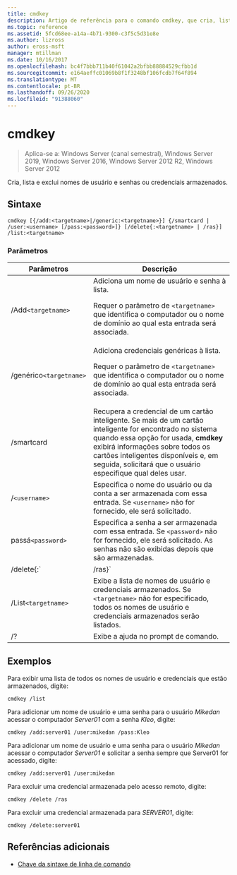 ```yaml
---
title: cmdkey
description: Artigo de referência para o comando cmdkey, que cria, lista e exclui nomes de usuário e senhas ou credenciais armazenadas.
ms.topic: reference
ms.assetid: 5fcd68ee-a14a-4b71-9300-c3f5c5d31e8e
ms.author: lizross
author: eross-msft
manager: mtillman
ms.date: 10/16/2017
ms.openlocfilehash: bc4f7bbb711b40f61042a2bfbb88884529cfbb1d
ms.sourcegitcommit: e164aeffc01069b8f1f3248bf106fcdb7f64f894
ms.translationtype: MT
ms.contentlocale: pt-BR
ms.lasthandoff: 09/26/2020
ms.locfileid: "91388060"
---
```

# <a name="cmdkey"></a>cmdkey

> Aplica-se a: Windows Server (canal semestral), Windows Server 2019, Windows Server 2016, Windows Server 2012 R2, Windows Server 2012

Cria, lista e exclui nomes de usuário e senhas ou credenciais armazenados.

## <a name="syntax"></a>Sintaxe

```
cmdkey [{/add:<targetname>|/generic:<targetname>}] {/smartcard | /user:<username> [/pass:<password>]} [/delete{:<targetname> | /ras}] /list:<targetname>
```

### <a name="parameters"></a>Parâmetros

| Parâmetros | Descrição |
| ---------- | ----------- |
| /Add`<targetname>` | Adiciona um nome de usuário e senha à lista.<p>Requer o parâmetro de `<targetname>` que identifica o computador ou o nome de domínio ao qual esta entrada será associada. |
| /genérico`<targetname>` | Adiciona credenciais genéricas à lista.<p>Requer o parâmetro de `<targetname>` que identifica o computador ou o nome de domínio ao qual esta entrada será associada. |
| /smartcard | Recupera a credencial de um cartão inteligente. Se mais de um cartão inteligente for encontrado no sistema quando essa opção for usada, **cmdkey** exibirá informações sobre todos os cartões inteligentes disponíveis e, em seguida, solicitará que o usuário especifique qual deles usar. |
| /`<username>` | Especifica o nome do usuário ou da conta a ser armazenada com essa entrada. Se `<username>` não for fornecido, ele será solicitado. |
|passá`<password>` | Especifica a senha a ser armazenada com essa entrada. Se `<password>` não for fornecido, ele será solicitado. As senhas não são exibidas depois que são armazenadas. |
| /delete{:`<targetname> | /ras}` | Exclui um nome de usuário e uma senha da lista. Se `<targetname>` for especificado, essa entrada será excluída. Se `/ras` for especificado, a entrada de acesso remoto armazenada será excluída. |
| /List`<targetname>` | Exibe a lista de nomes de usuário e credenciais armazenados. Se `<targetname>` não for especificado, todos os nomes de usuário e credenciais armazenados serão listados. |
| /? | Exibe a ajuda no prompt de comando. |

## <a name="examples"></a>Exemplos

Para exibir uma lista de todos os nomes de usuário e credenciais que estão armazenados, digite:

```
cmdkey /list
```

Para adicionar um nome de usuário e uma senha para o usuário *Mikedan* acessar o computador *Server01* com a senha *Kleo*, digite:

```
cmdkey /add:server01 /user:mikedan /pass:Kleo
```

Para adicionar um nome de usuário e uma senha para o usuário *Mikedan* acessar o computador *Server01* e solicitar a senha sempre que Server01 for acessado, digite:

```
cmdkey /add:server01 /user:mikedan
```

Para excluir uma credencial armazenada pelo acesso remoto, digite:

```
cmdkey /delete /ras
```

Para excluir uma credencial armazenada para *SERVER01*, digite:

```
cmdkey /delete:server01
```

## <a name="additional-references"></a>Referências adicionais

- [Chave da sintaxe de linha de comando](command-line-syntax-key.md)
